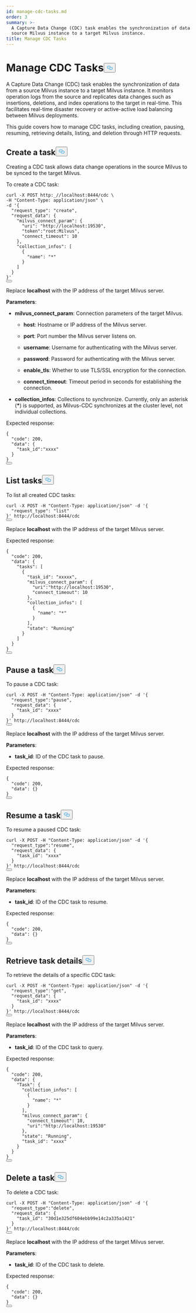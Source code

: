 ```yaml
---
id: manage-cdc-tasks.md
order: 3
summary: >-
  A Capture Data Change (CDC) task enables the synchronization of data from a
  source Milvus instance to a target Milvus instance.
title: Manage CDC Tasks
---
```

<h1 id="Manage-CDC-Tasks" class="common-anchor-header">Manage CDC Tasks<button data-href="#Manage-CDC-Tasks" class="anchor-icon" translate="no">
      <svg translate="no"
        aria-hidden="true"
        focusable="false"
        height="20"
        version="1.1"
        viewBox="0 0 16 16"
        width="16"
      >
        <path
          fill="#0092E4"
          fill-rule="evenodd"
          d="M4 9h1v1H4c-1.5 0-3-1.69-3-3.5S2.55 3 4 3h4c1.45 0 3 1.69 3 3.5 0 1.41-.91 2.72-2 3.25V8.59c.58-.45 1-1.27 1-2.09C10 5.22 8.98 4 8 4H4c-.98 0-2 1.22-2 2.5S3 9 4 9zm9-3h-1v1h1c1 0 2 1.22 2 2.5S13.98 12 13 12H9c-.98 0-2-1.22-2-2.5 0-.83.42-1.64 1-2.09V6.25c-1.09.53-2 1.84-2 3.25C6 11.31 7.55 13 9 13h4c1.45 0 3-1.69 3-3.5S14.5 6 13 6z"
        ></path>
      </svg>
    </button></h1><p>A Capture Data Change (CDC) task enables the synchronization of data from a source Milvus instance to a target Milvus instance. It monitors operation logs from the source and replicates data changes such as insertions, deletions, and index operations to the target in real-time. This facilitates real-time disaster recovery or active-active load balancing between Milvus deployments.</p>
<p>This guide covers how to manage CDC tasks, including creation, pausing, resuming, retrieving details, listing, and deletion through HTTP requests.</p>
<h2 id="Create-a-task" class="common-anchor-header">Create a task<button data-href="#Create-a-task" class="anchor-icon" translate="no">
      <svg translate="no"
        aria-hidden="true"
        focusable="false"
        height="20"
        version="1.1"
        viewBox="0 0 16 16"
        width="16"
      >
        <path
          fill="#0092E4"
          fill-rule="evenodd"
          d="M4 9h1v1H4c-1.5 0-3-1.69-3-3.5S2.55 3 4 3h4c1.45 0 3 1.69 3 3.5 0 1.41-.91 2.72-2 3.25V8.59c.58-.45 1-1.27 1-2.09C10 5.22 8.98 4 8 4H4c-.98 0-2 1.22-2 2.5S3 9 4 9zm9-3h-1v1h1c1 0 2 1.22 2 2.5S13.98 12 13 12H9c-.98 0-2-1.22-2-2.5 0-.83.42-1.64 1-2.09V6.25c-1.09.53-2 1.84-2 3.25C6 11.31 7.55 13 9 13h4c1.45 0 3-1.69 3-3.5S14.5 6 13 6z"
        ></path>
      </svg>
    </button></h2><p>Creating a CDC task allows data change operations in the source Milvus to be synced to the target Milvus.</p>
<p>To create a CDC task:</p>
<pre><code translate="no" class="language-bash">curl -X POST http:_//localhost:8444/cdc \
-H <span class="hljs-string">&quot;Content-Type: application/json&quot;</span> \
-d <span class="hljs-string">&#x27;{
  &quot;request_type&quot;: &quot;create&quot;,
  &quot;request_data&quot;: {
    &quot;milvus_connect_param&quot;: {
      &quot;uri&quot;: &quot;http://localhost:19530&quot;,
      &quot;token&quot;:&quot;root:Milvus&quot;,
      &quot;connect_timeout&quot;: 10
    },
    &quot;collection_infos&quot;: [
      {
        &quot;name&quot;: &quot;*&quot;
      }
    ]
  }
}&#x27;</span>
<button class="copy-code-btn"></button></code></pre>
<p>Replace <strong>localhost</strong> with the IP address of the target Milvus server.</p>
<p><strong>Parameters</strong>:</p>
<ul>
<li><p><strong>milvus_connect_param</strong>: Connection parameters of the target Milvus.</p>
<ul>
<li><p><strong>host</strong>: Hostname or IP address of the Milvus server.</p></li>
<li><p><strong>port</strong>: Port number the Milvus server listens on.</p></li>
<li><p><strong>username</strong>: Username for authenticating with the Milvus server.</p></li>
<li><p><strong>password</strong>: Password for authenticating with the Milvus server.</p></li>
<li><p><strong>enable_tls</strong>: Whether to use TLS/SSL encryption for the connection.</p></li>
<li><p><strong>connect_timeout</strong>: Timeout period in seconds for establishing the connection.</p></li>
</ul></li>
<li><p><strong>collection_infos</strong>: Collections to synchronize. Currently, only an asterisk (<strong>*</strong>) is supported, as Milvus-CDC synchronizes at the cluster level, not individual collections.</p></li>
</ul>
<p>Expected response:</p>
<pre><code translate="no" class="language-json">{
  <span class="hljs-string">&quot;code&quot;</span>: <span class="hljs-number">200</span>,
  <span class="hljs-string">&quot;data&quot;</span>: {
    <span class="hljs-string">&quot;task_id&quot;</span>:<span class="hljs-string">&quot;xxxx&quot;</span>
  }
}
<button class="copy-code-btn"></button></code></pre>
<h2 id="List-tasks" class="common-anchor-header">List tasks<button data-href="#List-tasks" class="anchor-icon" translate="no">
      <svg translate="no"
        aria-hidden="true"
        focusable="false"
        height="20"
        version="1.1"
        viewBox="0 0 16 16"
        width="16"
      >
        <path
          fill="#0092E4"
          fill-rule="evenodd"
          d="M4 9h1v1H4c-1.5 0-3-1.69-3-3.5S2.55 3 4 3h4c1.45 0 3 1.69 3 3.5 0 1.41-.91 2.72-2 3.25V8.59c.58-.45 1-1.27 1-2.09C10 5.22 8.98 4 8 4H4c-.98 0-2 1.22-2 2.5S3 9 4 9zm9-3h-1v1h1c1 0 2 1.22 2 2.5S13.98 12 13 12H9c-.98 0-2-1.22-2-2.5 0-.83.42-1.64 1-2.09V6.25c-1.09.53-2 1.84-2 3.25C6 11.31 7.55 13 9 13h4c1.45 0 3-1.69 3-3.5S14.5 6 13 6z"
        ></path>
      </svg>
    </button></h2><p>To list all created CDC tasks:</p>
<pre><code translate="no" class="language-bash">curl -X POST -H <span class="hljs-string">&quot;Content-Type: application/json&quot;</span> -d <span class="hljs-string">&#x27;{
  &quot;request_type&quot;: &quot;list&quot;
}&#x27;</span> http://localhost:8444/cdc
<button class="copy-code-btn"></button></code></pre>
<p>Replace <strong>localhost</strong> with the IP address of the target Milvus server.</p>
<p>Expected response:</p>
<pre><code translate="no" class="language-json">{
  <span class="hljs-string">&quot;code&quot;</span>: <span class="hljs-number">200</span>,
  <span class="hljs-string">&quot;data&quot;</span>: {
    <span class="hljs-string">&quot;tasks&quot;</span>: [
      {
        <span class="hljs-string">&quot;task_id&quot;</span>: <span class="hljs-string">&quot;xxxxx&quot;</span>,
        <span class="hljs-string">&quot;milvus_connect_param&quot;</span>: {
          <span class="hljs-string">&quot;uri&quot;</span>:<span class="hljs-string">&quot;http://localhost:19530&quot;</span>,
          <span class="hljs-string">&quot;connect_timeout&quot;</span>: <span class="hljs-number">10</span>
        },
        <span class="hljs-string">&quot;collection_infos&quot;</span>: [
          {
            <span class="hljs-string">&quot;name&quot;</span>: <span class="hljs-string">&quot;*&quot;</span>
          }
        ],
        <span class="hljs-string">&quot;state&quot;</span>: <span class="hljs-string">&quot;Running&quot;</span>
      }
    ]
  }
}
<button class="copy-code-btn"></button></code></pre>
<h2 id="Pause-a-task" class="common-anchor-header">Pause a task<button data-href="#Pause-a-task" class="anchor-icon" translate="no">
      <svg translate="no"
        aria-hidden="true"
        focusable="false"
        height="20"
        version="1.1"
        viewBox="0 0 16 16"
        width="16"
      >
        <path
          fill="#0092E4"
          fill-rule="evenodd"
          d="M4 9h1v1H4c-1.5 0-3-1.69-3-3.5S2.55 3 4 3h4c1.45 0 3 1.69 3 3.5 0 1.41-.91 2.72-2 3.25V8.59c.58-.45 1-1.27 1-2.09C10 5.22 8.98 4 8 4H4c-.98 0-2 1.22-2 2.5S3 9 4 9zm9-3h-1v1h1c1 0 2 1.22 2 2.5S13.98 12 13 12H9c-.98 0-2-1.22-2-2.5 0-.83.42-1.64 1-2.09V6.25c-1.09.53-2 1.84-2 3.25C6 11.31 7.55 13 9 13h4c1.45 0 3-1.69 3-3.5S14.5 6 13 6z"
        ></path>
      </svg>
    </button></h2><p>To pause a CDC task:</p>
<pre><code translate="no" class="language-bash">curl -X POST -H <span class="hljs-string">&quot;Content-Type: application/json&quot;</span> -d <span class="hljs-string">&#x27;{
  &quot;request_type&quot;:&quot;pause&quot;,
  &quot;request_data&quot;: {
    &quot;task_id&quot;: &quot;xxxx&quot;
  }
}&#x27;</span> http://localhost:8444/cdc
<button class="copy-code-btn"></button></code></pre>
<p>Replace <strong>localhost</strong> with the IP address of the target Milvus server.</p>
<p><strong>Parameters</strong>:</p>
<ul>
<li><strong>task_id</strong>: ID of the CDC task to pause.</li>
</ul>
<p>Expected response:</p>
<pre><code translate="no" class="language-bash">{
  <span class="hljs-string">&quot;code&quot;</span>: <span class="hljs-number">200</span>,
  <span class="hljs-string">&quot;data&quot;</span>: {}
}
<button class="copy-code-btn"></button></code></pre>
<h2 id="Resume-a-task" class="common-anchor-header">Resume a task<button data-href="#Resume-a-task" class="anchor-icon" translate="no">
      <svg translate="no"
        aria-hidden="true"
        focusable="false"
        height="20"
        version="1.1"
        viewBox="0 0 16 16"
        width="16"
      >
        <path
          fill="#0092E4"
          fill-rule="evenodd"
          d="M4 9h1v1H4c-1.5 0-3-1.69-3-3.5S2.55 3 4 3h4c1.45 0 3 1.69 3 3.5 0 1.41-.91 2.72-2 3.25V8.59c.58-.45 1-1.27 1-2.09C10 5.22 8.98 4 8 4H4c-.98 0-2 1.22-2 2.5S3 9 4 9zm9-3h-1v1h1c1 0 2 1.22 2 2.5S13.98 12 13 12H9c-.98 0-2-1.22-2-2.5 0-.83.42-1.64 1-2.09V6.25c-1.09.53-2 1.84-2 3.25C6 11.31 7.55 13 9 13h4c1.45 0 3-1.69 3-3.5S14.5 6 13 6z"
        ></path>
      </svg>
    </button></h2><p>To resume a paused CDC task:</p>
<pre><code translate="no" class="language-bash">curl -X POST -H <span class="hljs-string">&quot;Content-Type: application/json&quot;</span> -d <span class="hljs-string">&#x27;{
  &quot;request_type&quot;:&quot;resume&quot;,
  &quot;request_data&quot;: {
    &quot;task_id&quot;: &quot;xxxx&quot;
  }
}&#x27;</span> http://localhost:8444/cdc
<button class="copy-code-btn"></button></code></pre>
<p>Replace <strong>localhost</strong> with the IP address of the target Milvus server.</p>
<p><strong>Parameters</strong>:</p>
<ul>
<li><strong>task_id</strong>: ID of the CDC task to resume.</li>
</ul>
<p>Expected response:</p>
<pre><code translate="no" class="language-bash">{
  <span class="hljs-string">&quot;code&quot;</span>: <span class="hljs-number">200</span>,
  <span class="hljs-string">&quot;data&quot;</span>: {}
}
<button class="copy-code-btn"></button></code></pre>
<h2 id="Retrieve-task-details" class="common-anchor-header">Retrieve task details<button data-href="#Retrieve-task-details" class="anchor-icon" translate="no">
      <svg translate="no"
        aria-hidden="true"
        focusable="false"
        height="20"
        version="1.1"
        viewBox="0 0 16 16"
        width="16"
      >
        <path
          fill="#0092E4"
          fill-rule="evenodd"
          d="M4 9h1v1H4c-1.5 0-3-1.69-3-3.5S2.55 3 4 3h4c1.45 0 3 1.69 3 3.5 0 1.41-.91 2.72-2 3.25V8.59c.58-.45 1-1.27 1-2.09C10 5.22 8.98 4 8 4H4c-.98 0-2 1.22-2 2.5S3 9 4 9zm9-3h-1v1h1c1 0 2 1.22 2 2.5S13.98 12 13 12H9c-.98 0-2-1.22-2-2.5 0-.83.42-1.64 1-2.09V6.25c-1.09.53-2 1.84-2 3.25C6 11.31 7.55 13 9 13h4c1.45 0 3-1.69 3-3.5S14.5 6 13 6z"
        ></path>
      </svg>
    </button></h2><p>To retrieve the details of a specific CDC task:</p>
<pre><code translate="no" class="language-bash">curl -X POST -H <span class="hljs-string">&quot;Content-Type: application/json&quot;</span> -d <span class="hljs-string">&#x27;{
  &quot;request_type&quot;:&quot;get&quot;,
  &quot;request_data&quot;: {
    &quot;task_id&quot;: &quot;xxxx&quot;
  }
}&#x27;</span> http://localhost:8444/cdc
<button class="copy-code-btn"></button></code></pre>
<p>Replace <strong>localhost</strong> with the IP address of the target Milvus server.</p>
<p><strong>Parameters</strong>:</p>
<ul>
<li><strong>task_id</strong>: ID of the CDC task to query.</li>
</ul>
<p>Expected response:</p>
<pre><code translate="no" class="language-bash">{
  <span class="hljs-string">&quot;code&quot;</span>: <span class="hljs-number">200</span>,
  <span class="hljs-string">&quot;data&quot;</span>: {
    <span class="hljs-string">&quot;Task&quot;</span>: {
      <span class="hljs-string">&quot;collection_infos&quot;</span>: [
        {
          <span class="hljs-string">&quot;name&quot;</span>: <span class="hljs-string">&quot;*&quot;</span>
        }
      ],
      <span class="hljs-string">&quot;milvus_connect_param&quot;</span>: {
        <span class="hljs-string">&quot;connect_timeout&quot;</span>: <span class="hljs-number">10</span>,
        <span class="hljs-string">&quot;uri&quot;</span>:<span class="hljs-string">&quot;http://localhost:19530&quot;</span>
      },
      <span class="hljs-string">&quot;state&quot;</span>: <span class="hljs-string">&quot;Running&quot;</span>,
      <span class="hljs-string">&quot;task_id&quot;</span>: <span class="hljs-string">&quot;xxxx&quot;</span>
    }
  }
}
<button class="copy-code-btn"></button></code></pre>
<h2 id="Delete-a-task" class="common-anchor-header">Delete a task<button data-href="#Delete-a-task" class="anchor-icon" translate="no">
      <svg translate="no"
        aria-hidden="true"
        focusable="false"
        height="20"
        version="1.1"
        viewBox="0 0 16 16"
        width="16"
      >
        <path
          fill="#0092E4"
          fill-rule="evenodd"
          d="M4 9h1v1H4c-1.5 0-3-1.69-3-3.5S2.55 3 4 3h4c1.45 0 3 1.69 3 3.5 0 1.41-.91 2.72-2 3.25V8.59c.58-.45 1-1.27 1-2.09C10 5.22 8.98 4 8 4H4c-.98 0-2 1.22-2 2.5S3 9 4 9zm9-3h-1v1h1c1 0 2 1.22 2 2.5S13.98 12 13 12H9c-.98 0-2-1.22-2-2.5 0-.83.42-1.64 1-2.09V6.25c-1.09.53-2 1.84-2 3.25C6 11.31 7.55 13 9 13h4c1.45 0 3-1.69 3-3.5S14.5 6 13 6z"
        ></path>
      </svg>
    </button></h2><p>To delete a CDC task:</p>
<pre><code translate="no" class="language-bash">curl -X POST -H <span class="hljs-string">&quot;Content-Type: application/json&quot;</span> -d <span class="hljs-string">&#x27;{
  &quot;request_type&quot;:&quot;delete&quot;,
  &quot;request_data&quot;: {
    &quot;task_id&quot;: &quot;30d1e325df604ebb99e14c2a335a1421&quot;
  }
}&#x27;</span> http://localhost:8444/cdc
<button class="copy-code-btn"></button></code></pre>
<p>Replace <strong>localhost</strong> with the IP address of the target Milvus server.</p>
<p><strong>Parameters</strong>:</p>
<ul>
<li><strong>task_id</strong>: ID of the CDC task to delete.</li>
</ul>
<p>Expected response:</p>
<pre><code translate="no" class="language-json">{
  <span class="hljs-string">&quot;code&quot;</span>: <span class="hljs-number">200</span>,
  <span class="hljs-string">&quot;data&quot;</span>: {}
}
<button class="copy-code-btn"></button></code></pre>
